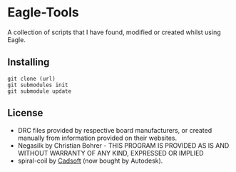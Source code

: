 # Eagle-Tools
A collection of scripts that I have found, modified or created whilst using Eagle.

## Installing
    git clone (url)
    git submodules init
    git submodule update

## License
* DRC files provided by respective board manufacturers, or created manually from information provided on their websites.
* Negasilk by Christian Bohrer - THIS PROGRAM IS PROVIDED AS IS AND WITHOUT WARRANTY OF ANY KIND, EXPRESSED OR IMPLIED
* spiral-coil by [Cadsoft](http://cadsoft.de) (now bought by Autodesk).
